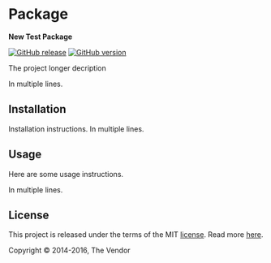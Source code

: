 Package
=======

**New Test Package**

[![GitHub release](https://img.shields.io/github/release/the-vendor/new-test-package.svg)](https://github.com/the-vendor/new-test-package/releases)
[![GitHub version](https://badge.fury.io/gh/the-vendor%2Fnew-test-package.svg)](https://badge.fury.io/gh/the-vendor%2Fnew-test-package)

The project longer decription

In multiple lines.

## Installation

Installation instructions.
In multiple lines.

## Usage

Here are some usage instructions.

In multiple lines.

## License

This project is released under the terms of the MIT [license](LICENSE).
Read more [here]().

Copyright © 2014-2016, The Vendor
